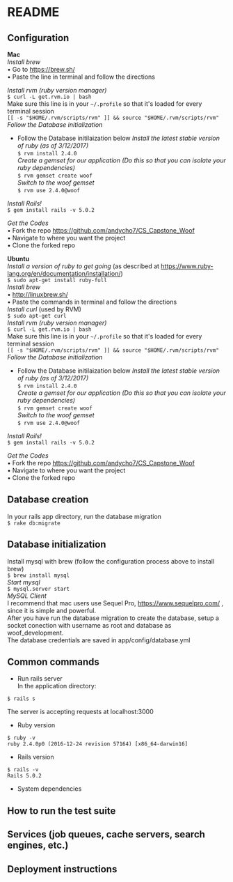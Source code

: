 # README

## Configuration  
  **Mac**  
  _Install brew_  
	• Go to https://brew.sh/  
	• Paste the line in terminal and follow the directions

  _Install rvm (ruby version manager)_  
`$ curl -L get.rvm.io | bash`  
	Make sure this line is in your `~/.profile` so that it's loaded for every terminal session  
`[[ -s "$HOME/.rvm/scripts/rvm" ]] && source "$HOME/.rvm/scripts/rvm"`  
  _Follow the Database initialization_
  * Follow the Database initilaization below
  _Install the latest stable version of ruby (as of 3/12/2017)_  
	`$ rvm install 2.4.0`  
  _Create a gemset for our application (Do this so that you can isolate your ruby dependencies)_  
	`$ rvm gemset create woof`  
  _Switch to the woof gemset_  
	`$ rvm use 2.4.0@woof`  

  _Install Rails!_  
	`$ gem install rails -v 5.0.2`

  _Get the Codes_  
	• Fork the repo https://github.com/andycho7/CS_Capstone_Woof  
	• Navigate to where you want the project  
	• Clone the forked repo  
  
  **Ubuntu**  
  _Install a version of ruby to get going_ (as described at https://www.ruby-lang.org/en/documentation/installation/)  
	 `$ sudo apt-get install ruby-full`  
  _Install brew_  
	• http://linuxbrew.sh/  
	• Paste the commands in terminal and follow the directions  
  _Install curl_ (used by RVM)  
	`$ sudo apt-get curl`  
  _Install rvm (ruby version manager)_  
`$ curl -L get.rvm.io | bash`  
	Make sure this line is in your `~/.profile` so that it's loaded for every terminal session  
`[[ -s "$HOME/.rvm/scripts/rvm" ]] && source "$HOME/.rvm/scripts/rvm"`  
  _Follow the Database initialization_
  * Follow the Database initilaization below
  _Install the latest stable version of ruby (as of 3/12/2017)_  
	`$ rvm install 2.4.0`  
  _Create a gemset for our application (Do this so that you can isolate your ruby dependencies)_  
	`$ rvm gemset create woof`  
  _Switch to the woof gemset_  
	`$ rvm use 2.4.0@woof`  

  _Install Rails!_  
	`$ gem install rails -v 5.0.2`

  _Get the Codes_  
	• Fork the repo https://github.com/andycho7/CS_Capstone_Woof  
	• Navigate to where you want the project  
	• Clone the forked repo  
## Database creation
In your rails app directory, run the database migration  
	`$ rake db:migrate`
## Database initialization
Install mysql with brew (follow the configuration process above to install brew)  
  	`$ brew install mysql`  
  _Start mysql_  
  	`$ mysql.server start`  
_MySQL Client_  
	I recommend that mac users use Sequel Pro, https://www.sequelpro.com/ , since it is simple and powerful.  
	After you have run the database migration to create the database, setup a socket conection with username as root and database as woof_development.  
	The database credentials are saved in app/config/database.yml  
## Common commands  
* Run rails server  
In the application directory:  
```
$ rails s
```
The server is accepting requests at localhost:3000  
* Ruby version  
```
$ ruby -v
ruby 2.4.0p0 (2016-12-24 revision 57164) [x86_64-darwin16]
```
* Rails version  
```
$ rails -v
Rails 5.0.2
```  
* System dependencies

## How to run the test suite

## Services (job queues, cache servers, search engines, etc.)

## Deployment instructions


